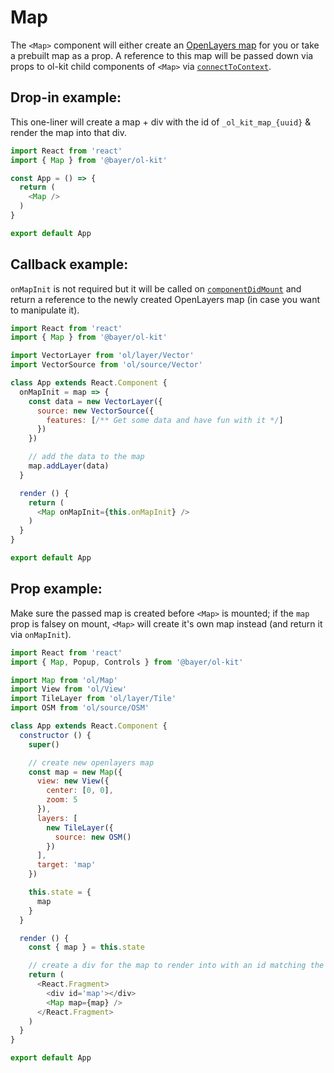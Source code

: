 # Map
The `<Map>` component will either create an [OpenLayers map](https://openlayers.org/en/latest/apidoc/module-ol_Map-Map.html) for you or take a prebuilt map as a prop. A reference to this map will be passed down via props to ol-kit child components of `<Map>` via [`connectToContext`](../connectToContext/example.md).

## Drop-in example:
This one-liner will create a map + div with the id of `_ol_kit_map_{uuid}` & render the map into that div.
```javascript static
import React from 'react'
import { Map } from '@bayer/ol-kit'

const App = () => {
  return (
    <Map />
  )
}

export default App
```


## Callback example:
`onMapInit` is not required but it will be called on [`componentDidMount`](https://reactjs.org/docs/react-component.html#componentdidmount) and return a reference to the newly created OpenLayers map (in case you want to manipulate it).
```javascript static
import React from 'react'
import { Map } from '@bayer/ol-kit'

import VectorLayer from 'ol/layer/Vector'
import VectorSource from 'ol/source/Vector'

class App extends React.Component {
  onMapInit = map => {
    const data = new VectorLayer({
      source: new VectorSource({
        features: [/** Get some data and have fun with it */]
      })
    })

    // add the data to the map
    map.addLayer(data)
  }

  render () {
    return (
      <Map onMapInit={this.onMapInit} />
    )
  }
}

export default App
```

## Prop example:
Make sure the passed map is created before `<Map>` is mounted; if the `map` prop is falsey on mount, `<Map>` will create it's own map instead (and return it via `onMapInit`).
```javascript static
import React from 'react'
import { Map, Popup, Controls } from '@bayer/ol-kit'

import Map from 'ol/Map'
import View from 'ol/View'
import TileLayer from 'ol/layer/Tile'
import OSM from 'ol/source/OSM'

class App extends React.Component {
  constructor () {
    super()

    // create new openlayers map
    const map = new Map({
      view: new View({
        center: [0, 0],
        zoom: 5
      }),
      layers: [
        new TileLayer({
          source: new OSM()
        })
      ],
      target: 'map'
    })

    this.state = {
      map
    }
  }

  render () {
    const { map } = this.state

    // create a div for the map to render into with an id matching the target
    return (
      <React.Fragment>
        <div id='map'></div>
        <Map map={map} />
      </React.Fragment>
    )
  }
}

export default App
```

